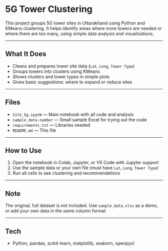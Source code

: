 # 5G Tower Clustering

This project groups 5G tower sites in Uttarakhand using Python and KMeans clustering. It helps identify areas where more towers are needed or where there are too many, using simple data analysis and visualizations.

---

## What It Does

- Cleans and prepares tower site data (`Lat`, `Long`, `Tower Type`)
- Groups towers into clusters using KMeans
- Shows clusters and tower types in simple plots
- Gives basic suggestions: where to expand or reduce sites

---

## Files

- `Site_5g.ipynb` — Main notebook with all code and analysis
- `sample_data.number` — Small sample Excel for trying out the code
- `requirements.txt` — Libraries needed
- `README.md` — This file

---

## How to Use

1. Open the notebook in Colab, Jupyter, or VS Code with Jupyter support
2. Use the sample data or your own file (must have `Lat`, `Long`, `Tower Type`)
3. Run all cells to see clustering and recommendations

---

## Note

The original, full dataset is not included. Use `sample_data.xlsx` as a demo, or add your own data in the same column format.

---

## Tech

- Python, pandas, scikit-learn, matplotlib, seaborn, openpyxl

